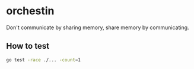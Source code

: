 # orchestin
Don't communicate by sharing memory, share memory by communicating.

## How to test

```sh
go test -race ./... -count=1
```
